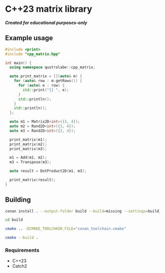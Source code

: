 # C++23 matrix library
***Created for educational purposes-only***

## Example usage
```cpp
#include <print>
#include "cpp_matrix.hpp"

int main() {
  using namespace qustrolabe::cpp_matrix;

  auto print_matrix = [](auto& m) {
    for (auto& row : m.getRows()) {
      for (auto& e : row) {
        std::print("{} ", e);
      }
      std::println();
    }
    std::println();
  };

  auto m1 = Matrix2D<int>({3, 4});
  auto m2 = Rand2D<int>({3, 4});
  auto m3 = Rand2D<int>({2, 4});

  print_matrix(m1);
  print_matrix(m2);
  print_matrix(m3);

  m1 = Add(m1, m2);
  m3 = Transpose(m3);

  auto result = DotProduct2D(m1, m3);

  print_matrix(result);
}
```
 
 ## Building

 ```bash
conan install . --output-folder build --build=missing --settings=build_type=Debug  
```

```bash
cd build
```

```bash
cmake .. -DCMAKE_TOOLCHAIN_FILE="conan_toolchain.cmake"
```

```bash
cmake --build .
 ```

### Requirements
- C++23
- Catch2